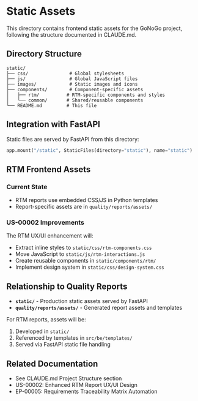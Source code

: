 # Static Assets

This directory contains frontend static assets for the GoNoGo project, following the structure documented in CLAUDE.md.

## Directory Structure

```
static/
├── css/               # Global stylesheets
├── js/                # Global JavaScript files
├── images/            # Static images and icons
├── components/        # Component-specific assets
│   ├── rtm/          # RTM-specific components and styles
│   └── common/       # Shared/reusable components
└── README.md         # This file
```

## Integration with FastAPI

Static files are served by FastAPI from this directory:
```python
app.mount("/static", StaticFiles(directory="static"), name="static")
```

## RTM Frontend Assets

### Current State
- RTM reports use embedded CSS/JS in Python templates
- Report-specific assets are in `quality/reports/assets/`

### US-00002 Improvements
The RTM UX/UI enhancement will:
- Extract inline styles to `static/css/rtm-components.css`
- Move JavaScript to `static/js/rtm-interactions.js`
- Create reusable components in `static/components/rtm/`
- Implement design system in `static/css/design-system.css`

## Relationship to Quality Reports

- **`static/`** - Production static assets served by FastAPI
- **`quality/reports/assets/`** - Generated report assets and templates

For RTM reports, assets will be:
1. Developed in `static/`
2. Referenced by templates in `src/be/templates/`
3. Served via FastAPI static file handling

## Related Documentation
- See CLAUDE.md Project Structure section
- US-00002: Enhanced RTM Report UX/UI Design
- EP-00005: Requirements Traceability Matrix Automation